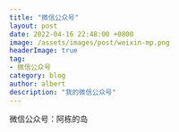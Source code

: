 ```yaml
---
title: "微信公众号"
layout: post
date: 2022-04-16 22:48:00 +0800
image: /assets/images/post/weixin-mp.png
headerImage: true
tag:
- 微信公众号
category: blog
author: albert
description: "我的微信公众号"
---
```

微信公众号：阿栋的岛
